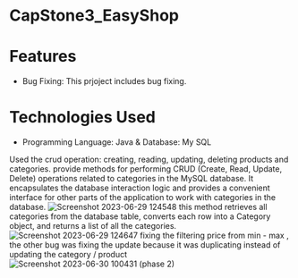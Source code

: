 # CapStone3_EasyShop
# Features 
* Bug Fixing: This prjoject includes bug fixing.
# Technologies Used 
* Programming Language: Java & Database: My SQL


Used the crud operation: creating, reading, updating, deleting products and categories.
provide methods for performing CRUD (Create, Read, Update, Delete) operations related to categories in the MySQL database. It encapsulates the database interaction logic and provides a convenient interface for other parts of the application to work with categories in the database.
![Screenshot 2023-06-29 124548](https://github.com/Jada-T/CapStone3_EasyShop/assets/130481616/b584e698-312b-4c09-a53a-14ee17a4c8b5) 
this method retrieves all categories from the database table, converts each row into a Category object, and returns a list of all the categories.
![Screenshot 2023-06-29 124647](https://github.com/Jada-T/CapStone3_EasyShop/assets/130481616/156fc224-8829-4ea6-bf8f-2675b8af1c7e)
fixing the filtering price from min - max , the other bug was fixing the update because it was duplicating instead of updating the category / product
![Screenshot 2023-06-30 100431 (phase 2)](https://github.com/Jada-T/CapStone3_EasyShop/assets/130481616/b2ae8a74-10b5-40f6-866a-9c1298302204)
